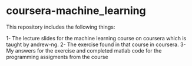 # coursera-machine_learning

This repository includes the following things:

  1- The lecture slides for the machine learning course on coursera which is taught by andrew-ng.
  2- The exercise found in that course in coursera.
  3- My answers for the exercise and completed matlab code for the programming assigments from the course
